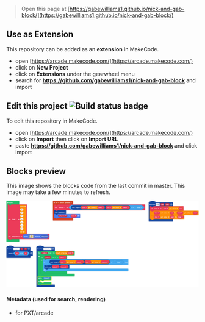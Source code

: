  


> Open this page at [https://gabewilliams1.github.io/nick-and-gab-block/](https://gabewilliams1.github.io/nick-and-gab-block/)

## Use as Extension

This repository can be added as an **extension** in MakeCode.

* open [https://arcade.makecode.com/](https://arcade.makecode.com/)
* click on **New Project**
* click on **Extensions** under the gearwheel menu
* search for **https://github.com/gabewilliams1/nick-and-gab-block** and import

## Edit this project ![Build status badge](https://github.com/gabewilliams1/nick-and-gab-block/workflows/MakeCode/badge.svg)

To edit this repository in MakeCode.

* open [https://arcade.makecode.com/](https://arcade.makecode.com/)
* click on **Import** then click on **Import URL**
* paste **https://github.com/gabewilliams1/nick-and-gab-block** and click import

## Blocks preview

This image shows the blocks code from the last commit in master.
This image may take a few minutes to refresh.

![A rendered view of the blocks](https://github.com/gabewilliams1/nick-and-gab-block/raw/master/.github/makecode/blocks.png)

#### Metadata (used for search, rendering)

* for PXT/arcade
<script src="https://makecode.com/gh-pages-embed.js"></script><script>makeCodeRender("{{ site.makecode.home_url }}", "{{ site.github.owner_name }}/{{ site.github.repository_name }}");</script>
